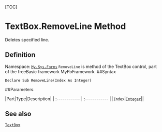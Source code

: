[TOC]
# TextBox.RemoveLine Method
Deletes specified line.
## Definition
Namespace: [`My.Sys.Forms`](My.Sys.Forms.md)
`RemoveLine` is method of the TextBox control, part of the freeBasic framework MyFbFramework.
##Syntax
```freeBasic
Declare Sub RemoveLine(Index As Integer)
```

##Parameters

|Part|Type|Description|
| :------------ | :------------ |
|`Index`|[`Integer`]("https://www.freebasic.net/wiki/KeyPgInteger")||
## See also
[`TextBox`](TextBox.md)
